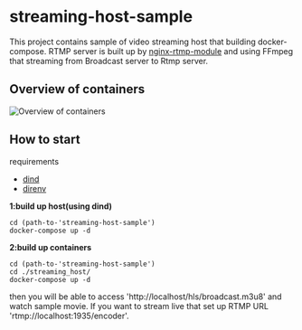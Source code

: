 # streaming-host-sample

This project contains sample of video streaming host that building docker-compose.
RTMP server is built up by [nginx-rtmp-module](https://github.com/arut/nginx-rtmp-module) and using FFmpeg that streaming from Broadcast server to Rtmp server.

## Overview of containers

![Overview of containers](https://raw.githubusercontent.com/nsoushi/streaming-host-sample/master/docs/streaming_host_diagram.png)

## How to start

requirements
* [dind](https://hub.docker.com/_/docker/)
* [direnv](https://github.com/direnv/direnv)

**1:build up host(using dind)**
```
cd (path-to-'streaming-host-sample')
docker-compose up -d
```

**2:build up containers**
```
cd (path-to-'streaming-host-sample')
cd ./streaming_host/
docker-compose up -d
```
then you will be able to access 'http://localhost/hls/broadcast.m3u8' and watch sample movie.
If you want to stream live that set up RTMP URL 'rtmp://localhost:1935/encoder'. 
